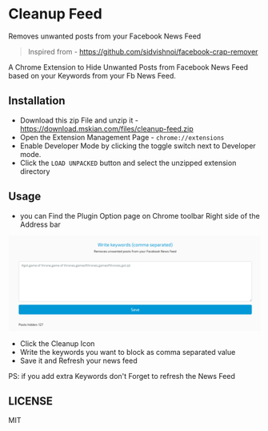 # Cleanup Feed

Removes unwanted posts from your Facebook News Feed

> Inspired from - <https://github.com/sidvishnoi/facebook-crap-remover>

A Chrome Extension  to Hide Unwanted Posts from Facebook News Feed based on your Keywords from your Fb News Feed.

## Installation

- Download this zip File and unzip it - <https://download.mskian.com/files/cleanup-feed.zip>
- Open the Extension Management Page - `chrome://extensions`
- Enable Developer Mode by clicking the toggle switch next to Developer mode.
- Click the `LOAD UNPACKED` button and select the unzipped extension directory

## Usage

- you can Find the Plugin Option page on Chrome toolbar Right side of the Address bar

![Cleanup Feed](https://raw.githubusercontent.com/mskian/cleanup-feed/master/screenshot.png)

- Click the Cleanup Icon
- Write the keywords you want to block as comma separated value
- Save it and Refresh your news feed

PS: if you add extra Keywords don't Forget to refresh the News Feed

## LICENSE

MIT
